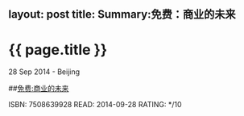 layout: post
title: Summary:免费：商业的未来
---

{{ page.title }}
================

<p class="meta">28 Sep 2014 - Beijing</p>

##[免费:商业的未来]( http://www.amazon.cn/dp/B008CV0R5W)

ISBN: 7508639928 READ: 2014-09-28 RATING: */10